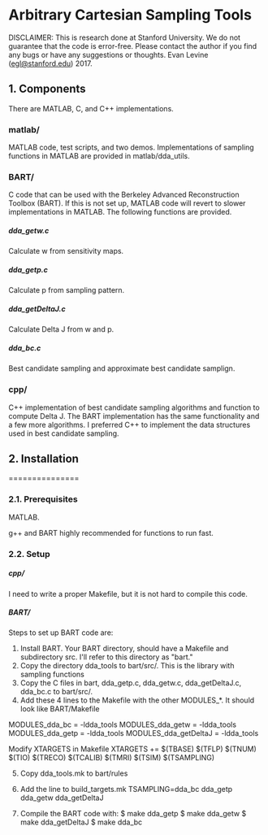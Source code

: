 # Arbitrary Cartesian Sampling Tools

DISCLAIMER: This is research done at Stanford University. We do not 
guarantee that the code is error-free. Please contact the author if you 
find any bugs or have any suggestions or thoughts.
Evan Levine (egl@stanford.edu) 2017.

## 1. Components

There are MATLAB, C, and C++ implementations.

### matlab/
MATLAB code, test scripts, and two demos. Implementations of sampling functions
in MATLAB are provided in matlab/dda_utils.

### BART/
C code that can be used with the Berkeley Advanced Reconstruction Toolbox (BART).
If this is not set up, MATLAB code will revert to slower implementations in MATLAB. 
The following functions are provided.

##### dda_getw.c
Calculate w from sensitivity maps.

##### dda_getp.c
Calculate p from sampling pattern.

##### dda_getDeltaJ.c
Calculate Delta J from w and p.

##### dda_bc.c
Best candidate sampling and approximate best candidate samplign.

### cpp/
C++ implementation of best candidate sampling algorithms and function to compute Delta J.
The BART implementation has the same functionality and a few more algorithms. I preferred
C++ to implement the data structures used in best candidate sampling.

## 2. Installation
===============

### 2.1. Prerequisites

MATLAB. 

g++ and BART highly recommended for functions to run fast. 


### 2.2. Setup

##### cpp/
I need to write a proper Makefile, but it is not hard to compile this code.

##### BART/

Steps to set up BART code are:

1) Install BART. Your BART directory, should have a Makefile and subdirectory src. 
   I'll refer to this directory as "bart."
2) Copy the directory dda_tools to bart/src/. 
   This is the library with sampling functions
3) Copy the C files in bart, dda_getp.c, dda_getw.c, dda_getDeltaJ.c, dda_bc.c 
   to bart/src/. 
4) Add these 4 lines to the Makefile with the other MODULES_*. It should look like
   BART/Makefile

MODULES_dda_bc = -ldda_tools 
MODULES_dda_getw = -ldda_tools 
MODULES_dda_getp = -ldda_tools 
MODULES_dda_getDeltaJ = -ldda_tools 

Modify XTARGETS in Makefile
XTARGETS += $(TBASE) $(TFLP) $(TNUM) $(TIO) $(TRECO) $(TCALIB) $(TMRI) $(TSIM) $(TSAMPLING)

5) Copy dda_tools.mk to bart/rules

6) Add the line to build_targets.mk
TSAMPLING=dda_bc dda_getp dda_getw dda_getDeltaJ

7) Compile the BART code with:
    $ make dda_getp
    $ make dda_getw
    $ make dda_getDeltaJ
    $ make dda_bc


